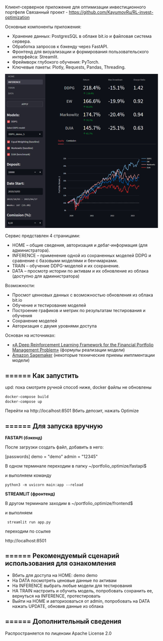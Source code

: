 

Клиент-серверное приложение для оптимизации инвестиционного портфеля
Связанный проект - https://github.com/KayumovRu/RL-invest-optimization

Основные компоненты приложения:
* Хранение данных: PostgresSQL в облаке bit.io и файловая система сервера.
* Обработка запросов к бэкенду через FastAPI.
* Фронтенд для визуализации и формирования пользовательского интерфейса: Streamlit.
* Фреймворк глубокого обучения: PyTorch.
* Ключевые пакеты: Plotly, Requests, Pandas, Threading.
 

<img src='demo.jpg' width='600'>

Сервис представлен 4 страницами:
* HOME – общие сведения, авторизация и дебаг-информация (для администратора).
* INFERENCE – применение одной из сохраненных моделей DDPG и сравнение с базовыми моделями и бенчмарками.
* TRAIN – обучение DDPG-моделей и их сохранение.
* DATA – просмотр истории по активам и их обновление из облака (доступно для администратора)

Возможности:
* Просмот ценновых данных с возможностью обновления из облака bit.io
* Обучение и тестирование моделей
* Построение графиков и метрик по результатам тестирования и обучения
* Сохранение моделей
* Авторизация с двумя уровнями доступа

Основан на источниках:
* [«A Deep Reinforcement Learning Framework for the Financial Portfolio Management Problem»](https://arxiv.org/abs/1706.10059) (формулы реализации модели)
* [Amazon Sagemaker](https://github.com/Fundator/amazon-sagemaker-examples/tree/0dacdccdb3bf66339d4f1b1854c8d151ee8c5840) (некоторые технические приемы имплментации модели)


## ====== Как запустить

upd: пока смотрите ручной способ ниже, docker файлы не обновлены

```
docker-compose build
docker-compose up
```

Перейти на http://localhost:8501
Вбить депозит, нажать Optimize


## ====== Для запуска вручную

**FASTAPI (бэкенд)**

После загрузки создать файл, добавить в него:

[passwords]
demo = "demo"
admin = "12345"

В одном терминале переходим в папку 
~/portfolio_optimize/fastapi$

и выполняем команду

```
python3 -m uvicorn main:app --reload

```


**STREAMLIT (фронтенд)**

В другом терминале заходим в
~/portfolio_optimize/frontend$

и выполняем

```
 streamlit run app.py
```

переходим по ссылке

http://localhost:8501



## ====== Рекомендуемый сценарий использования для ознакомления

* Вбить для доступа на HOME: demo demo
* На DATA посмотреть ценовые данные по активам
* На INFERENCE выбрать любые модели для тестирования
* НА TRAIN настроить и обучить модель, попробовать сохранить ее, вернуться на INFERENCE, протестировать
* Выйти на HOME и авторизоваться от admin, попробовать на DATA нажать UPDATE, обновив данные из облака

## ====== Дополнительный сведения

Распространяется по лицензии Apache License 2.0 